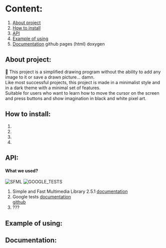 # Content:
1. [About project](https://github.com/Ruhrozz/SFML_test#about-project)
2. [How to install]()
3. [API](https://github.com/Ruhrozz/SFML_test/blob/master/README.md#api)
4. [Example of using](https://github.com/Ruhrozz/SFML_test#example-of-using)
5. [Documentation](https://github.com/Ruhrozz/SFML_test#documentation) github pages (html) doxygen

## About project:

:art: This project is a simplified drawing program without the ability to add any image to it or save a drawn picture... damn.\
Like most successful projects, this project is made in a minimalist style and in a dark theme with a minimal set of features.\
Suitable for users who want to learn how to move the cursor on the screen and press buttons and show imagination in black and white pixel art.

## How to install:
1.
2.
3.
4.

## API:
#### What we used?
![SFML](https://camo.githubusercontent.com/f1cd6496aa46486fae925d16a7eac97db76be820a37cb33ad2bc7cedf4191183/68747470733a2f2f7777772e73666d6c2d6465762e6f72672f696d616765732f6c6f676f2e706e67)
![GOOGLE_TESTS](https://user-images.githubusercontent.com/72031225/169479448-7ed0b186-c025-4bc6-83ae-ca751057bb49.png)

1. Simple and Fast Multimedia Library 2.5.1 
[documentation](https://www.sfml-dev.org/documentation/2.5.1/)
2. Google tests 
[documentation](https://google.github.io/googletest/)\
[github](https://github.com/google/googletest)
3. ???

## Example of using:

## Documentation:
